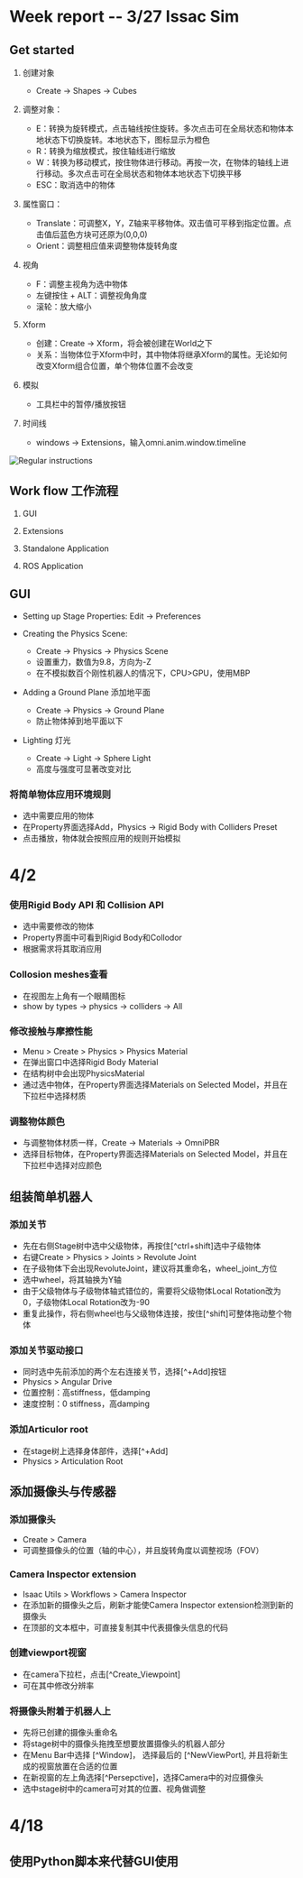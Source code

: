 # Week report -- 3/27 Issac Sim

## Get started
1. 创建对象
    - Create -> Shapes -> Cubes  
      
2. 调整对象：
    - E：转换为旋转模式，点击轴线按住旋转。多次点击可在全局状态和物体本地状态下切换旋转。本地状态下，图标显示为橙色
    - R：转换为缩放模式，按住轴线进行缩放
    - W：转换为移动模式，按住物体进行移动。再按一次，在物体的轴线上进行移动。多次点击可在全局状态和物体本地状态下切换平移
    - ESC：取消选中的物体

3. 属性窗口：
    - Translate：可调整X，Y，Z轴来平移物体。双击值可平移到指定位置。点击值后蓝色方块可还原为(0,0,0)
    - Orient：调整相应值来调整物体旋转角度

4. 视角
    - F：调整主视角为选中物体
    - 左键按住 + ALT：调整视角角度
    - 滚轮：放大缩小

5. Xform
    - 创建：Create -> Xform，将会被创建在World之下
    - 关系：当物体位于Xform中时，其中物体将继承Xform的属性。无论如何改变Xform组合位置，单个物体位置不会改变

6. 模拟
    - 工具栏中的暂停/播放按钮

7. 时间线
    - windows -> Extensions，输入omni.anim.window.timeline

![Regular instructions](/regular_inputs.png)

## Work flow 工作流程
1. GUI

2. Extensions

3. Standalone Application

4. ROS Application

## GUI 
- Setting up Stage Properties: Edit -> Preferences

- Creating the Physics Scene: 
    * Create -> Physics -> Physics Scene
    * 设置重力，数值为9.8，方向为-Z
    * 在不模拟数百个刚性机器人的情况下，CPU>GPU，使用MBP

- Adding a Ground Plane 添加地平面
    * Create -> Physics -> Ground Plane
    * 防止物体掉到地平面以下

- Lighting 灯光
    * Create -> Light -> Sphere Light
    * 高度与强度可显著改变对比


### 将简单物体应用环境规则
* 选中需要应用的物体
* 在Property界面选择Add，Physics -> Rigid Body with Colliders Preset
* 点击播放，物体就会按照应用的规则开始模拟


# 4/2
### 使用Rigid Body API 和 Collision API
* 选中需要修改的物体
* Property界面中可看到Rigid Body和Collodor
* 根据需求将其取消应用

### Collosion meshes查看
* 在视图左上角有一个眼睛图标
* show by types -> physics -> colliders -> All

### 修改接触与摩擦性能
* Menu > Create > Physics > Physics Material
* 在弹出窗口中选择Rigid Body Material
* 在结构树中会出现PhysicsMaterial
* 通过选中物体，在Property界面选择Materials on Selected Model，并且在下拉栏中选择材质

### 调整物体颜色
* 与调整物体材质一样，Create -> Materials -> OmniPBR
* 选择目标物体，在Property界面选择Materials on Selected Model，并且在下拉栏中选择对应颜色

## 组装简单机器人
### 添加关节
* 先在右侧Stage树中选中父级物体，再按住[^ctrl+shift]选中子级物体
* 右键Create > Physics > Joints > Revolute Joint
* 在子级物体下会出现RevoluteJoint，建议将其重命名，wheel_joint_方位
* 选中wheel，将其轴换为Y轴
* 由于父级物体与子级物体轴式错位的，需要将父级物体Local Rotation改为0，子级物体Local Rotation改为-90
* 重复此操作，将右侧wheel也与父级物体连接，按住[^shift]可整体拖动整个物体

### 添加关节驱动接口
* 同时选中先前添加的两个左右连接关节，选择[^+Add]按钮
* Physics > Angular Drive
* 位置控制：高stiffness，低damping
* 速度控制：0 stiffness，高damping

### 添加Articulor root
* 在stage树上选择身体部件，选择[^+Add]
* Physics > Articulation Root

## 添加摄像头与传感器
### 添加摄像头
* Create > Camera
* 可调整摄像头的位置（轴的中心），并且旋转角度以调整视场（FOV）

### Camera Inspector extension
* Isaac Utils > Workflows > Camera Inspector
* 在添加新的摄像头之后，刷新才能使Camera Inspector extension检测到新的摄像头
* 在顶部的文本框中，可直接复制其中代表摄像头信息的代码

### 创建viewport视窗
* 在camera下拉栏，点击[^Create_Viewpoint]
* 可在其中修改分辨率

### 将摄像头附着于机器人上
* 先将已创建的摄像头重命名
* 将stage树中的摄像头拖拽至想要放置摄像头的机器人部分
* 在Menu Bar中选择 [^Window]， 选择最后的 [^NewViewPort], 并且将新生成的视窗放置在合适的位置
* 在新视窗的左上角选择[^Persepctive]，选择Camera中的对应摄像头
* 选中stage树中的camera可对其的位置、视角做调整


# 4/18
## 使用Python脚本来代替GUI使用
